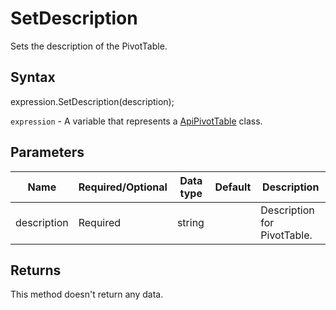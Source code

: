 # SetDescription

Sets the description of the PivotTable.

## Syntax

expression.SetDescription(description);

`expression` - A variable that represents a [ApiPivotTable](../ApiPivotTable.md) class.

## Parameters

| **Name** | **Required/Optional** | **Data type** | **Default** | **Description** |
| ------------- | ------------- | ------------- | ------------- | ------------- |
| description | Required | string |  | Description for PivotTable. |

## Returns

This method doesn't return any data.